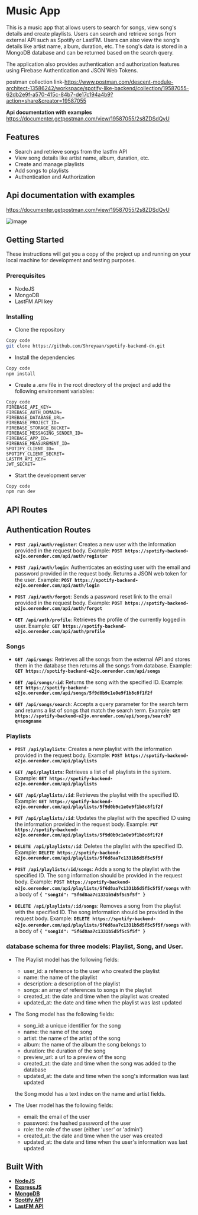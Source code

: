 
# **Music App**

This is a music app that allows users to search for songs, view song's details and create playlists. Users can search and retrieve songs from external API such as Spotify or LastFM. Users can also view the song's details like artist name, album, duration, etc. The song's data is stored in a MongoDB database and can be returned based on the search query.

The application also provides authentication and authorization features using Firebase Authentication and JSON Web Tokens.

postman collection link-https://www.postman.com/descent-module-architect-13586242/workspace/spotify-like-backend/collection/19587055-62db2e9f-a570-415c-84b7-de17c194a4b9?action=share&creator=19587055

**Api documentation with examples** https://documenter.getpostman.com/view/19587055/2s8ZDSdQyU

## **Features**

- Search and retrieve songs from the lastfm API
- View song details like artist name, album, duration, etc.
- Create and manage playlists
- Add songs to playlists
- Authentication and Authorization

## **Api documentation with examples**
https://documenter.getpostman.com/view/19587055/2s8ZDSdQyU

![image](https://i.imgur.com/y1b0Bc0.png)

## **Getting Started**

These instructions will get you a copy of the project up and running on your local machine for development and testing purposes.

### **Prerequisites**

- NodeJS
- MongoDB
- LastFM API key

### **Installing**

- Clone the repository

```bash
Copy code
git clone https://github.com/Shreyaan/spotify-backend-dn.git
```

- Install the dependencies

```bash
Copy code
npm install
```

- Create a .env file in the root directory of the project and add the following environment variables:

```
Copy code
FIREBASE_API_KEY=
FIREBASE_AUTH_DOMAIN=
FIREBASE_DATABASE_URL=
FIREBASE_PROJECT_ID=
FIREBASE_STORAGE_BUCKET=
FIREBASE_MESSAGING_SENDER_ID=
FIREBASE_APP_ID=
FIREBASE_MEASUREMENT_ID=
SPOTIFY_CLIENT_ID=
SPOTIFY_CLIENT_SECRET=
LASTFM_API_KEY=
JWT_SECRET=
```

- Start the development server

```
Copy code
npm run dev
```

## **API Routes**

## **Authentication Routes**

- **`POST /api/auth/register`**: Creates a new user with the information provided in the request body. Example: **`POST https://spotify-backend-e2jo.onrender.com/api/auth/register`**

- **`POST /api/auth/login`**: Authenticates an existing user with the email and password provided in the request body. Returns a JSON web token for the user. Example: **`POST https://spotify-backend-e2jo.onrender.com/api/auth/login`**

- **`POST /api/auth/forgot`**: Sends a password reset link to the email provided in the request body. Example: **`POST https://spotify-backend-e2jo.onrender.com/api/auth/forgot`**

- **`GET /api/auth/profile`**: Retrieves the profile of the currently logged in user. Example: **`GET https://spotify-backend-e2jo.onrender.com/api/auth/profile`**


### **Songs**

- **`GET /api/songs`**: Retrieves all the songs from the external API and stores them in the database then returns all the songs from database. Example: **`GET https://spotify-backend-e2jo.onrender.com/api/songs`**

- **`GET /api/songs/:id`**: Returns the song with the specified ID. Example: **`GET https://spotify-backend-e2jo.onrender.com/api/songs/5f9d0b9c1e0e9f1b8c8f1f2f`**

- **`GET /api/songs/search`**: Accepts a query parameter for the search term and returns a list of songs that match the search term. Example: **`GET https://spotify-backend-e2jo.onrender.com/api/songs/search?q=songname`**


### **Playlists**

- **`POST /api/playlists`**: Creates a new playlist with the information provided in the request body. Example: **`POST https://spotify-backend-e2jo.onrender.com/api/playlists`**

- **`GET /api/playlists`**: Retrieves a list of all playlists in the system. Example: **`GET https://spotify-backend-e2jo.onrender.com/api/playlists`**

- **`GET /api/playlists/:id`**: Retrieves the playlist with the specified ID. Example: **`GET https://spotify-backend-e2jo.onrender.com/api/playlists/5f9d0b9c1e0e9f1b8c8f1f2f`**

- **`PUT /api/playlists/:id`**: Updates the playlist with the specified ID using the information provided in the request body. Example: **`PUT https://spotify-backend-e2jo.onrender.com/api/playlists/5f9d0b9c1e0e9f1b8c8f1f2f`**

- **`DELETE /api/playlists/:id`**: Deletes the playlist with the specified ID. Example: **`DELETE https://spotify-backend-e2jo.onrender.com/api/playlists/5f6d8aa7c1331b5d5f5c5f5f`**

- **`POST /api/playlists/:id/songs`**: Adds a song to the playlist with the specified ID. The song information should be provided in the request body. Example: **`POST https://spotify-backend-e2jo.onrender.com/api/playlists/5f6d8aa7c1331b5d5f5c5f5f/songs`** with a body of **`{ "songId": "5f6d8aa7c1331b5d5f5c5f5f" }`**

- **`DELETE /api/playlists/:id/songs`**: Removes a song from the playlist with the specified ID. The song information should be provided in the request body. Example: **`DELETE https://spotify-backend-e2jo.onrender.com/api/playlists/5f6d8aa7c1331b5d5f5c5f5f/songs`** with a body of **`{ "songId": "5f6d8aa7c1331b5d5f5c5f5f" }`**


### database schema for three models: Playlist, Song, and User.

- The Playlist model has the following fields:
    - user_id: a reference to the user who created the playlist
    - name: the name of the playlist
    - description: a description of the playlist
    - songs: an array of references to songs in the playlist
    - created_at: the date and time when the playlist was created
    - updated_at: the date and time when the playlist was last updated
- The Song model has the following fields:
    - song_id: a unique identifier for the song
    - name: the name of the song
    - artist: the name of the artist of the song
    - album: the name of the album the song belongs to
    - duration: the duration of the song
    - preview_url: a url to a preview of the song
    - created_at: the date and time when the song was added to the database
    - updated_at: the date and time when the song's information was last updated
    
    the Song model has a text index on the name and artist fields.
    
- The User model has the following fields:
    - email: the email of the user
    - password: the hashed password of the user
    - role: the role of the user (either 'user' or 'admin')
    - created_at: the date and time when the user was created
    - updated_at: the date and time when the user's information was last updated

## **Built With**

- **[NodeJS](https://nodejs.org/)**
- **[ExpressJS](https://expressjs.com/)**
- **[MongoDB](https://www.mongodb.com/)**
- **[Spotify API](https://developer.spotify.com/)**
- **[LastFM API](https://www.last.fm/api)**

